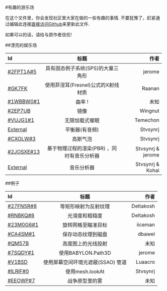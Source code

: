#有趣的游乐场

在这个文件里，你会发现社区里大家在做的一些有趣的事情.
不要犹豫了，赶紧通过编辑此连接[直接访问Github](https://github.com/BabylonJS/Documentation/tree/master/content/generals/General)来更新此文件.

如果可以的话，请给与原作者信任!

##漂亮的娱乐场

| Id | 标题 | 作者|
| :------------ |:---------------:| -----:|
| [#2FPT1A#5](http://www.babylonjs-playground.com/#2FPT1A#5) | 具有固态例子系统(SPS)的大量三角形 | jerome |
| [#GK7FK](http://www.babylonjs-playground.com/#GK7FK) | 使用菲涅耳(Fresnel)公式的X射线材质 | Raanan |
| [#1WBBW0#1](http://www.babylonjs-playground.com/#1WBBW0#1) | 曲率 !| 未知 |
| [#2EP7UB](http://babylonjs-playground.azurewebsites.net/#2EP7UB) | 镜像 | Wingnut |
| [#VUJG1#1](http://www.babylonjs-playground.com/#VUJG1#1) | 无限加载式催眠 | Temechon |
| [External](http://synergy-development.fr/equalonyzer/) | 平衡器(有音频) | Stvsynrj |
| [#CXOLW#3](http://www.babylonjs-playground.com/#CXOLW#3) | 高斯气泡 | Stvsynrj |
| [#2JOSXE#13](http://www.babylonjs-playground.com/#2JOSXE#13) | 基于物理过程的渲染(PBR) ，同时有音乐分析器 | Stvsynrj & jerome |
| [External](http://synergy-development.fr/babylonyzer/) | 音乐分析器 | Stvsynrj & Kohai |


##例子

| Id | 标题 | 作者 |
| :------------ |:---------------:| -----:|
| [#27FN5R#8](http://www.babylonjs-playground.com/#27FN5R#8) | 等矩形映射为反射纹理 | Deltakosh |
| [#RNBKQ#8](http://www.babylonjs-playground.com/#RNBKQ#8) | 光滑度和粗糙度 | Deltakosh |
| [#23M0G6#1](http://www.babylonjs-playground.com/#23M0G6#1) | 旋转网格至瞄准目标 | iiceman |
| [#CA4SM#1](http://www.babylonjs-playground.com/#CA4SM#1) | 保存动态纹理到磁盘 | dbawel |
| [#QM57B](http://www.babylonjs-playground.com/#QM57B) | 高度图上的光线投射 | 未知 |
| [#7SQDY#1](http://www.babylonjs-playground.com/#7SQDY#1) | 使用BABYLON.Path3D | jerome |
| [#V1BSD](http://www.babylonjs-playground.com/#V1BSD) | 使用屏幕空间环境光遮蔽(SSAO) 管道 | Luaacro |
| [#ILRIF#0](http://www.babylonjs-playground.com/#ILRIF#0) | 使用mesh.lookAt | Stvsynrj |
| [#EEOWP#7](http://www.babylonjs-playground.com/#EEOWP#7) | 战争原型里的雾 | 未知 |





